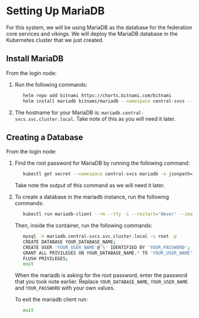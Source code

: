 # Setting Up MariaDB

For this system, we will be using MariaDB as the database for the federation core services and vikings. We will deploy the MariaDB database in the Kubernetes cluster that we just created.


## Install MariaDB

From the login node:

1. Run the following commands:
     
    ```bash
       helm repo add bitnami https://charts.bitnami.com/bitnami
       helm install mariadb bitnami/mariadb --namespace central-svcs --create-namespace --set global.storageClass=longhorn
    ```

2. The hostname for your MariaDB is: `mariadb.central-svcs.svc.cluster.local`. Take note of this as you will need it later.

## Creating a Database

From the login node:

1. Find the root password for MariaDB by running the following command:
     
    ```bash
       kubectl get secret --namespace central-svcs mariadb -o jsonpath="{.data.mariadb-root-password}" | base64 --decode
    ``` 

    Take note the output of this command as we will need it later.

2. To create a database in the mariadb instance, run the following commands:
     
    ```bash
       kubectl run mariadb-client --rm --tty -i --restart='Never' --image  docker.io/bitnami/mariadb:10.6.8-debian-11-r23 --namespace central-svcs --command -- bash
    ```
     
    Then, inside the container, run the following commands:
     
    ```bash
       mysql -h mariadb.central-svcs.svc.cluster.local -u root -p
       CREATE DATABASE YOUR_DATABASE_NAME;
       CREATE USER 'YOUR_USER_NAME'@'%' IDENTIFIED BY 'YOUR_PASSWORD';
       GRANT ALL PRIVILEGES ON YOUR_DATABASE_NAME.* TO 'YOUR_USER_NAME'@'%';
       FLUSH PRIVILEGES;
       exit
    ```
    When the mariadb is asking for the root password, enter the password that you took note earlier. Replace `YOUR_DATABASE_NAME`, `YOUR_USER_NAME` and `YOUR_PASSWORD` with your own values.

    To exit the mariadb client run:
     
    ```bash
       exit
    ```
